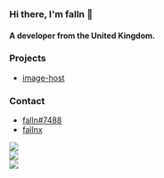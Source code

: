 ### Hi there, I'm falln 👋

#### A developer from the United Kingdom.

### Projects

- [image-host](https://github.com/fallnx/image-host)

### Contact

- [falln#7488](discord)
- [fallnx](twitter)

![](https://komarev.com/ghpvc/?username=fallnx) <br/>
![](https://github-readme-stats.vercel.app/api?username=fallnx&count_private=true&show_icons=true&theme=tokyonight) <br/>
![](https://github-readme-stats.vercel.app/api/wakatime?username=fallnx&theme=tokyonight)

[image_host]: https://github.com/fallnx/image-host
[discord]: https://discord.com/users/818623172412178473
